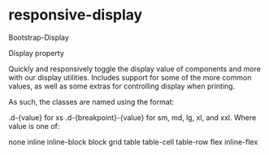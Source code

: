 # responsive-display
Bootstrap-Display

Display property

Quickly and responsively toggle the display value of 
components and more with our display utilities. 
Includes support for some of the more common values, as well as some extras for controlling display when printing.

As such, the classes are named using the format:

.d-{value} for xs
.d-{breakpoint}-{value} for sm, md, lg, xl, and xxl.
Where value is one of:

none
inline
inline-block
block
grid
table
table-cell
table-row
flex
inline-flex



